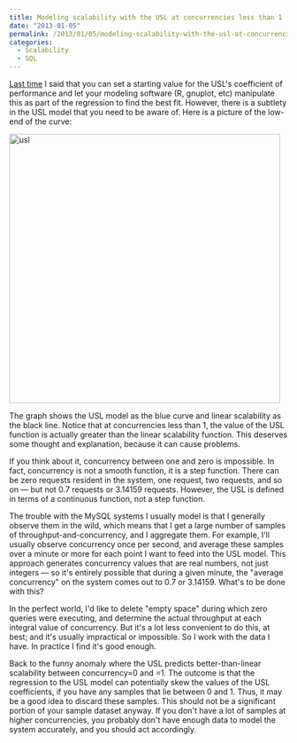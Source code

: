 ```yaml
---
title: Modeling scalability with the USL at concurrencies less than 1
date: "2013-01-05"
permalink: /2013/01/05/modeling-scalability-with-the-usl-at-concurrencies-less-than-1/
categories:
  - Scalability
  - SQL
---
```

[Last time][1] I said that you can set a starting value for the USL's coefficient of performance and let your modeling software (R, gnuplot, etc) manipulate this as part of the regression to find the best fit. However, there is a subtlety in the USL model that you need to be aware of. Here is a picture of the low-end of the curve:

<img src="http://www.xaprb.com/blog/wp-content/uploads/2013/01/usl1.png" alt="usl" width="490" height="486" class="aligncenter size-full wp-image-3008" />

The graph shows the USL model as the blue curve and linear scalability as the black line. Notice that at concurrencies less than 1, the value of the USL function is actually greater than the linear scalability function. This deserves some thought and explanation, because it can cause problems.

If you think about it, concurrency between one and zero is impossible. In fact, concurrency is not a smooth function, it is a step function. There can be zero requests resident in the system, one request, two requests, and so on &#8212; but not 0.7 requests or 3.14159 requests. However, the USL is defined in terms of a continuous function, not a step function.

The trouble with the MySQL systems I usually model is that I generally observe them in the wild, which means that I get a large number of samples of throughput-and-concurrency, and I aggregate them. For example, I'll usually observe concurrency once per second, and average these samples over a minute or more for each point I want to feed into the USL model. This approach generates concurrency values that are real numbers, not just integers &#8212; so it's entirely possible that during a given minute, the "average concurrency" on the system comes out to 0.7 or 3.14159. What's to be done with this?

In the perfect world, I'd like to delete "empty space" during which zero queries were executing, and determine the actual throughput at each integral value of concurrency. But it's a lot less convenient to do this, at best; and it's usually impractical or impossible. So I work with the data I have. In practice I find it's good enough.

Back to the funny anomaly where the USL predicts better-than-linear scalability between concurrency=0 and =1. The outcome is that the regression to the USL model can potentially skew the values of the USL coefficients, if you have any samples that lie between 0 and 1. Thus, it may be a good idea to discard these samples. This should not be a significant portion of your sample dataset anyway. If you don't have a lot of samples at higher concurrencies, you probably don't have enough data to model the system accurately, and you should act accordingly.

 [1]: http://www.xaprb.com/blog/2013/01/03/determining-the-usls-coefficient-of-performance-part-2/ "Determining the USL’s coefficient of performance, part 2"
